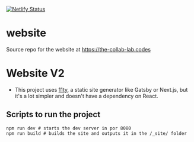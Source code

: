 [![Netlify Status](https://api.netlify.com/api/v1/badges/d419806f-0315-41c6-917a-52167ab9902c/deploy-status)](https://app.netlify.com/sites/the-collab-lab/deploys)

# website

Source repo for the website at https://the-collab-lab.codes

# Website V2

- This project uses [11ty](https://www.11ty.dev/), a static site generator like Gatsby or Next.js, but it's a lot simpler and doesn't have a dependency on React.

## Scripts to run the project

```
npm run dev # starts the dev server in por 8080
npm run build # builds the site and outputs it in the /_site/ folder
```
